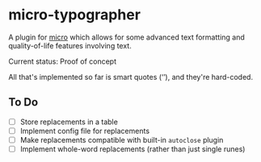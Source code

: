 # micro-typographer
A plugin for [micro](https://github.com/zyedidia/micro) which allows for some advanced text formatting and quality-of-life features involving text.

Current status: Proof of concept

All that's implemented so far is smart quotes (‘’), and they're hard-coded.

## To Do
-[ ] Store replacements in a table
-[ ] Implement config file for replacements
-[ ] Make replacements compatible with built-in ``autoclose`` plugin
-[ ] Implement whole-word replacements (rather than just single runes)
